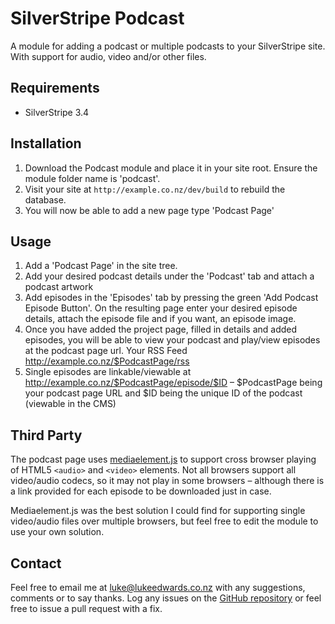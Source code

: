 # SilverStripe Podcast

A module for adding a podcast or multiple podcasts to your SilverStripe site. With support for audio, video and/or other files.

## Requirements

* SilverStripe 3.4

## Installation

1. Download the Podcast module and place it in your site root. Ensure the module folder name is 'podcast'.
2. Visit your site at `http://example.co.nz/dev/build` to rebuild the database.
3. You will now be able to add a new page type 'Podcast Page'

## Usage

1. Add a 'Podcast Page' in the site tree.
2. Add your desired podcast details under the 'Podcast' tab and attach a podcast artwork
3. Add episodes in the 'Episodes' tab by pressing the green 'Add Podcast Episode Button'. On the resulting page enter your desired episode details, attach the episode file and if you want, an episode image.
4. Once you have added the project page, filled in details and added episodes, you will be able to view your podcast and play/view episodes at the podcast page url. Your RSS Feed http://example.co.nz/$PodcastPage/rss
5. Single episodes are linkable/viewable at http://example.co.nz/$PodcastPage/episode/$ID – $PodcastPage being your podcast page URL and $ID being the unique ID of the podcast (viewable in the CMS)

## Third Party

The podcast page uses [mediaelement.js](http://mediaelementjs.com/) to support cross browser playing of HTML5 `<audio>` and `<video>` elements. Not all browsers support all video/audio codecs, so it may not play in some browsers – although there is a link provided for each episode to be downloaded just in case.

Mediaelement.js was the best solution I could find for supporting single video/audio files over multiple browsers, but feel free to edit the module to use your own solution.

## Contact
Feel free to email me at <luke@lukeedwards.co.nz> with any suggestions, comments or to say thanks. Log any issues on the [GitHub repository](https://github.com/lukereative/silverstripe-podcast) or feel free to issue a pull request with a fix.